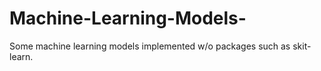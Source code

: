 # Machine-Learning-Models-
Some machine learning models implemented w/o packages such as skit-learn.
